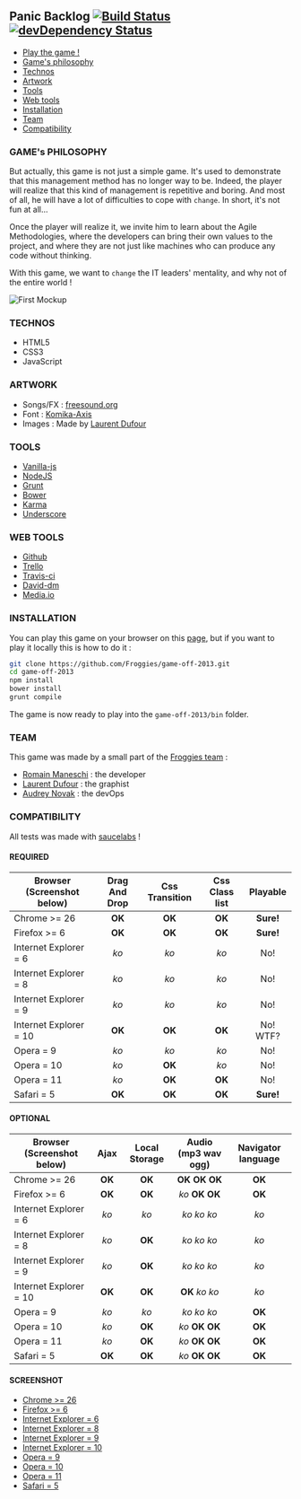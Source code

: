 ## Panic Backlog [![Build Status](https://travis-ci.org/Froggies/game-off-2013.png?branch=master)](https://travis-ci.org/Froggies/game-off-2013) [![devDependency Status](https://david-dm.org/froggies/game-off-2013/dev-status.png)](https://david-dm.org/froggies/game-off-2013#info=devDependencies)

* [Play the game !](http://froggies.github.io/game-off-2013/)
* [Game's philosophy](#games-philosophy)
* [Technos](#technos)
* [Artwork](#artwork)
* [Tools](#tools)
* [Web tools](#web-tools)
* [Installation](#installation)
* [Team](#team)
* [Compatibility](#compatibility)

### GAME's PHILOSOPHY

But actually, this game is not just a simple game. It's used to demonstrate that this management method has no longer way to be. Indeed, the player will realize that this kind of management is repetitive and boring. And most of all, he will have a lot of difficulties to cope with `change`. In short, it's not fun at all...

Once the player will realize it, we invite him to learn about the Agile Methodologies, where the developers can bring their own values to the project, and where they are not just like machines who can produce any code without thinking.

With this game, we want to `change` the IT leaders' mentality, and why not of the entire world !


![First Mockup](https://raw.github.com/Froggies/game-off-2013/master/screenshots/animation.gif)

### TECHNOS

* HTML5
* CSS3
* JavaScript

### ARTWORK

* Songs/FX : [freesound.org](http://www.freesound.org/)
* Font : [Komika-Axis](http://www.fontsquirrel.com/fonts/Komika-Axis)
* Images : Made by [Laurent Dufour](http://undless.fr/)

### TOOLS

* [Vanilla-js](http://vanilla-js.com/)
* [NodeJS](http://nodejs.org/)
* [Grunt](https://npmjs.org/)
* [Bower](http://bower.io/)
* [Karma](http://karma-runner.github.io/)
* [Underscore](http://underscorejs.org/)

### WEB TOOLS

* [Github](http://github.com/)
* [Trello](http://trello.com/)
* [Travis-ci](https://travis-ci.org/)
* [David-dm](https://david-dm.org/)
* [Media.io](https://media.io)

### INSTALLATION

You can play this game on your browser on this [page](http://froggies.github.io/game-off-2013/), but if you want to play it locally this is how to do it :

```bash
git clone https://github.com/Froggies/game-off-2013.git
cd game-off-2013
npm install
bower install
grunt compile
```

The game is now ready to play into the `game-off-2013/bin` folder.

### TEAM

This game was made by a small part of the [Froggies team](https://github.com/Froggies) : 

* [Romain Maneschi](https://github.com/manland) : the developer
* [Laurent Dufour](https://github.com/undless) : the graphist
* [Audrey Novak](https://github.com/audreyn) : the devOps

### COMPATIBILITY

All tests was made with [saucelabs](https://saucelabs.com) !

#### REQUIRED

| Browser (Screenshot below) | Drag And Drop | Css Transition | Css Class list | Playable |
| -------------------------- |:-------------:|:--------------:|:--------------:|:--------:|
| Chrome >= 26               | **OK**        | **OK**         | **OK**         | **Sure!**|
| Firefox >= 6               | **OK**        | **OK**         | **OK**         | **Sure!**|
| Internet Explorer = 6      | *ko*          | *ko*           | *ko*           | No!      |
| Internet Explorer = 8      | *ko*          | *ko*           | *ko*           | No!      |
| Internet Explorer = 9      | *ko*          | *ko*           | *ko*           | No!      |
| Internet Explorer = 10     | **OK**        | **OK**         | **OK**         | No! WTF? |
| Opera = 9                  | *ko*          | *ko*           | *ko*           | No!      |
| Opera = 10                 | *ko*          | **OK**         | *ko*           | No!      |
| Opera = 11                 | *ko*          | **OK**         | **OK**         | No!      |
| Safari = 5                 | **OK**        | **OK**         | **OK**         | **Sure!**|

#### OPTIONAL

| Browser (Screenshot below) | Ajax | Local Storage | Audio (mp3 wav ogg) | Navigator language |
| -------------------------- |:----:|:-------------:|:-------------------:|:------------------:|
| Chrome >= 26               |**OK**| **OK**        | **OK OK OK**        | **OK**             |
| Firefox >= 6               |**OK**| **OK**        | *ko* **OK OK**      | **OK**             |
| Internet Explorer = 6      | *ko* | *ko*          | *ko ko ko*          | *ko*               |
| Internet Explorer = 8      | *ko* | **OK**        | *ko ko ko*          | *ko*               |
| Internet Explorer = 9      | *ko* | **OK**        | *ko ko ko*          | *ko*               |
| Internet Explorer = 10     |**OK**| **OK**        | **OK** *ko ko*      | *ko*               |
| Opera = 9                  | *ko* | *ko*          | *ko ko ko*          | **OK**             |
| Opera = 10                 | *ko* | **OK**        | *ko* **OK OK**      | **OK**             |
| Opera = 11                 | *ko* | **OK**        | *ko* **OK OK**      | **OK**             |
| Safari = 5                 |**OK**| **OK**        | *ko* **OK OK**      | **OK**             |

#### SCREENSHOT

* [Chrome >= 26](https://raw.github.com/Froggies/game-off-2013/master/screenshots/c26.png)
* [Firefox >= 6](https://raw.github.com/Froggies/game-off-2013/master/screenshots/ff6.png)
* [Internet Explorer = 6](https://raw.github.com/Froggies/game-off-2013/master/screenshots/ie6.png)
* [Internet Explorer = 8](https://raw.github.com/Froggies/game-off-2013/master/screenshots/ie8.png)
* [Internet Explorer = 9](https://raw.github.com/Froggies/game-off-2013/master/screenshots/ie9.png)
* [Internet Explorer = 10](https://raw.github.com/Froggies/game-off-2013/master/screenshots/ie10.png)
* [Opera = 9](https://raw.github.com/Froggies/game-off-2013/master/screenshots/o9.png)
* [Opera = 10](https://raw.github.com/Froggies/game-off-2013/master/screenshots/o10.png)
* [Opera = 11](https://raw.github.com/Froggies/game-off-2013/master/screenshots/o11.png)
* [Safari = 5](https://raw.github.com/Froggies/game-off-2013/master/screenshots/s5.png)
